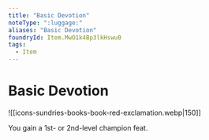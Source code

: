 ```yaml
---
title: "Basic Devotion"
noteType: ":luggage:"
aliases: "Basic Devotion"
foundryId: Item.MwO1k4Bp3lkHswu0
tags:
  - Item
---
```


# Basic Devotion
![[icons-sundries-books-book-red-exclamation.webp|150]]

You gain a 1st- or 2nd-level champion feat.
